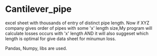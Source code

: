 # Cantilever_pipe
excel sheet with thousands of entry of distinct pipe length. Now if XYZ company gives order of pipes with some 'x' length size,My program will calculate losses occurs with 'x' 
length AND it will also suggeset which length is optimal for give data sheet for minumun loss. 

Pandas, Numpy, libs are used.
